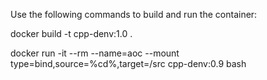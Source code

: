 Use the following commands to build and run the container:

docker build -t cpp-denv:1.0 .

docker run -it --rm --name=aoc --mount type=bind,source=%cd%,target=/src cpp-denv:0.9 bash
